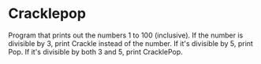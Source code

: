 # Cracklepop

Program that prints out the numbers 1 to 100 (inclusive).
If the number is divisible by 3, print Crackle instead of the number.
If it's divisible by 5, print Pop. If it's divisible by both 3 and 5, print CracklePop.
